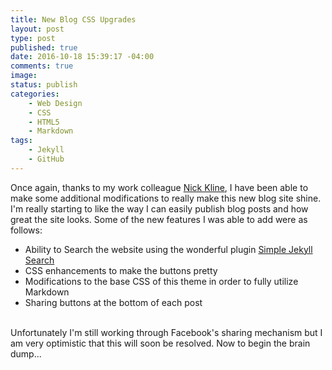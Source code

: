 ```yaml
---
title: New Blog CSS Upgrades
layout: post
type: post
published: true
date: 2016-10-18 15:39:17 -04:00
comments: true
image:
status: publish
categories:
    - Web Design
    - CSS
    - HTML5
    - Markdown
tags:
    - Jekyll
    - GitHub
---
```


Once again, thanks to my work colleague [Nick Kline](https://github.com/ndkline "Nick's GitHub"), I have been able to make some additional modifications to really make this new blog site shine. I'm really starting to like the way I can easily publish blog posts and how great the site looks. Some of the new features I was able to add were as follows:

- Ability to Search the website using the wonderful plugin [Simple Jekyll Search](https://github.com/christian-fei/Simple-Jekyll-Search "Simple Jekyll Search")
- CSS enhancements to make the buttons pretty
- Modifications to the base CSS of this theme in order to fully utilize Markdown
- Sharing buttons at the bottom of each post<br/><br/>

Unfortunately I'm still working through Facebook's sharing mechanism but I am very optimistic that this will soon be resolved. Now to begin the brain dump...

